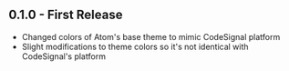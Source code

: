 ## 0.1.0 - First Release
* Changed colors of Atom's base theme to mimic CodeSignal platform
* Slight modifications to theme colors so it's not identical with CodeSignal's platform
